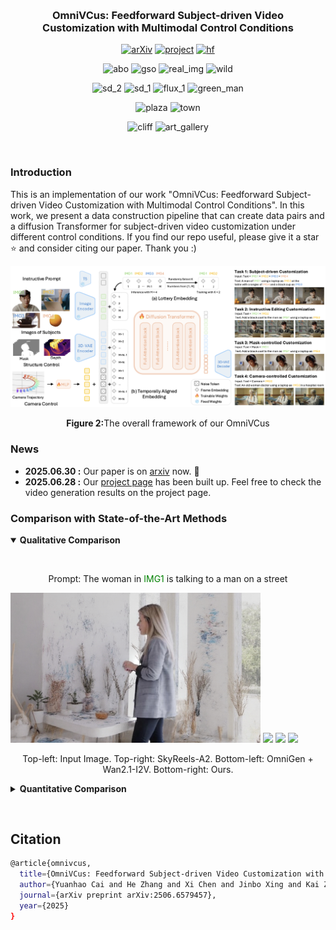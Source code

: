 &nbsp;

<div align="center">

<h3>OmniVCus: Feedforward Subject-driven Video <br> Customization with Multimodal Control Conditions</h3> 

[![arXiv](https://img.shields.io/badge/paper-arxiv-179bd3)](https://arxiv.org/abs/2411.14384)
[![project](https://img.shields.io/badge/project-page-green)](https://caiyuanhao1998.github.io/project/OmniVCus/)
[![hf](https://img.shields.io/badge/hugging-face-green)](https://huggingface.co/datasets/CaiYuanhao/OmniVCus)

<p align="center">
  <img src="img/abo.gif" width="24%" alt="abo">
  <img src="img/gso.gif" width="24%" alt="gso">
  <img src="img/real_img.gif" width="24%" alt="real_img">
  <img src="img/wild.gif" width="24%" alt="wild">
</p>
<p align="center">
  <img src="img/sd_2.gif" width="24%" alt="sd_2">
  <img src="img/sd_1.gif" width="24%" alt="sd_1">
  <img src="img/flux_1.gif" width="24%" alt="flux_1">
  <img src="img/green_man.gif" width="24%" alt="green_man">
</p>
<p align="center">
  <img src="img/plaza.gif" width="50%" alt="plaza">
  <img src="img/town.gif" width="48%" alt="town">
</p>
<p align="center">
  <img src="img/cliff.gif" width="49.5%" alt="cliff">
  <img src="img/art_gallery.gif" width="48.5%" alt="art_gallery">
</p>


&nbsp;

</div>



### Introduction
This is an implementation of our work "OmniVCus: Feedforward Subject-driven Video Customization with Multimodal Control Conditions". In this work, we present a data construction pipeline that can create data pairs and a diffusion Transformer for subject-driven video customization under different control conditions. If you find our repo useful, please give it a star ⭐ and consider citing our paper. Thank you :)


<p align="center">
  <img src="/img/method_framework.png" alt="pipeline" width="900">
</p>

<p align="center"><strong>Figure 2:</strong>The overall framework of our OmniVCus</p>



### News
- **2025.06.30 :** Our paper is on [arxiv](https://arxiv.org/abs/2411.14384) now. 🚀
- **2025.06.28 :** Our [project page](https://caiyuanhao1998.github.io/project/OmniVCus/) has been built up. Feel free to check the video generation results on the project page.


### Comparison with State-of-the-Art Methods

<details open>
<summary><b>Qualitative Comparison</b></summary>

&nbsp;

<p align="center"> Prompt: The woman in <span style="color: green;">IMG1</span> is talking to a man on a street </p> 

<img src="/img/compare_img.png" width=400px>
<img src="/img/compare_wan.gif" width=400px>
<img src="/img/compare_skyreel.gif" width=400px>
<img src="/img/compare_ours.gif" width=400px>

<p align="center">Top-left: Input Image. Top-right: SkyReels-A2. Bottom-left: OmniGen + Wan2.1-I2V. Bottom-right: Ours. </p> 

</details>



<details close>
<summary><b>Quantitative Comparison</b></summary>

![results1](/img/quantitative_comparison.png)

</details>






&nbsp;

## Citation
```sh
@article{omnivcus,
  title={OmniVCus: Feedforward Subject-driven Video Customization with Multimodal Control Conditions},
  author={Yuanhao Cai and He Zhang and Xi Chen and Jinbo Xing and Kai Zhang and Yiwei Hu and Yuqian Zhou and Zhifei Zhang and Soo Ye Kim and Tianyu Wang and Yulun Zhang and Xiaokang Yang and Zhe Lin and Alan Yuille},
  journal={arXiv preprint arXiv:2506.6579457},
  year={2025}
}
```
